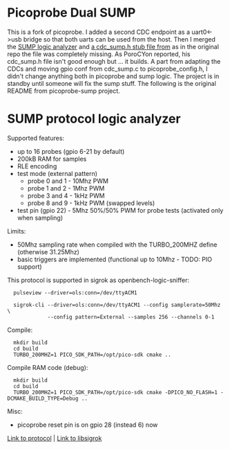 Picoprobe Dual SUMP
===========================================================================

This is a fork of picoprobe. I added a second CDC endpoint as a uart0<->usb bridge so that both uarts can be used from the host.
Then I merged the [SUMP logic analyzer](https://github.com/perexg/picoprobe-sump) and [a cdc_sump.h stub file from](https://github.com/PoroCYon/picoprobe-sump)
as in the original repo the file was completely missing. As PoroCYon reported, his cdc_sump.h file isn't good enough but ... it builds.
A part from adapting the CDCs and moving gpio conf from cdc_sump.c to picoprobe_config.h, I didn't change anything both in picoprobe and sump logic.
The project is in standby until someone will fix the sump stuff.
The following is the original README from picoprobe-sump project.

SUMP protocol logic analyzer
===========================================================================

Supported features:
    
- up to 16 probes (gpio 6-21 by default)
- 200kB RAM for samples
- RLE encoding
- test mode (external pattern)
  * probe 0 and 1 - 10Mhz PWM
  * probe 1 and 2 - 1Mhz PWM
  * probe 3 and 4 - 1kHz PWM
  * probe 8 and 9 - 1kHz PWM (swapped levels)
- test pin (gpio 22) - 5Mhz 50%/50% PWM for probe tests (activated only when sampling)
    
Limits:
    
- 50Mhz sampling rate when compiled with the TURBO_200MHZ define (otherwise 31.25Mhz)
- basic triggers are implemented (functional up to 10Mhz - TODO: PIO support)
    
This protocol is supported in sigrok as openbench-logic-sniffer:
    
```
  pulseview --driver=ols:conn=/dev/ttyACM1
    
  sigrok-cli --driver=ols:conn=/dev/ttyACM1 --config samplerate=50Mhz \
             --config pattern=External --samples 256 --channels 0-1
```

Compile:

```
  mkdir build
  cd build
  TURBO_200MHZ=1 PICO_SDK_PATH=/opt/pico-sdk cmake ..
```

Compile RAM code (debug):

```
  mkdir build
  cd build
  TURBO_200MHZ=1 PICO_SDK_PATH=/opt/pico-sdk cmake -DPICO_NO_FLASH=1 -DCMAKE_BUILD_TYPE=Debug ..
```
    
Misc:
    
- picoprobe reset pin is on gpio 28 (instead 6) now

[Link to protocol](https://www.sump.org/projects/analyzer/protocol) | 
[Link to libsigrok](https://github.com/sigrokproject/libsigrok/tree/master/src/hardware/openbench-logic-sniffer)
